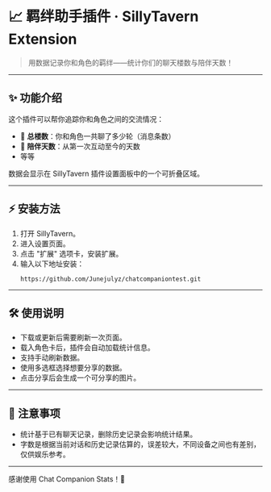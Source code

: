 # 📈 羁绊助手插件 · SillyTavern Extension

> 用数据记录你和角色的羁绊——统计你们的聊天楼数与陪伴天数！

---

## ✨ 功能介绍

这个插件可以帮你追踪你和角色之间的交流情况：

- 💬 **总楼数**：你和角色一共聊了多少轮（消息条数）
- 📆 **陪伴天数**：从第一次互动至今的天数
- 等等

数据会显示在 SillyTavern 插件设置面板中的一个可折叠区域。

---

## ⚡ 安装方法

1. 打开 SillyTavern。
2. 进入设置页面。
3. 点击 "扩展" 选项卡，安装扩展。
4. 输入以下地址安装：
   ```
   https://github.com/Junejulyz/chatcompaniontest.git
   ```

---

## 🛠 使用说明

- 下载或更新后需要刷新一次页面。
- 载入角色卡后，插件会自动加载统计信息。
- 支持手动刷新数据。
- 使用多选框选择想要分享的数据。
- 点击分享后会生成一个可分享的图片。

---

## 🧹 注意事项

- 统计基于已有聊天记录，删除历史记录会影响统计结果。
- 字数是根据当前对话和历史记录估算的，误差较大，不同设备之间也有差别，仅供娱乐参考。

---

感谢使用 Chat Companion Stats！🎉

